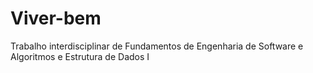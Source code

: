 # Viver-bem
Trabalho interdisciplinar de Fundamentos de Engenharia de Software e Algoritmos e Estrutura de Dados I
